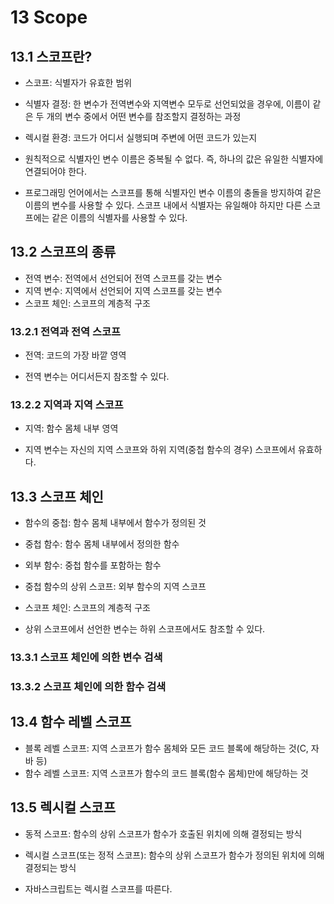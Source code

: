 # 13 Scope

## 13.1 스코프란?

- 스코프: 식별자가 유효한 범위
- 식별자 결정: 한 변수가 전역변수와 지역변수 모두로 선언되었을 경우에, 이름이 같은 두 개의 변수 중에서 어떤 변수를 참조할지 결정하는 과정
- 렉시컬 환경: 코드가 어디서 실행되며 주변에 어떤 코드가 있는지

- 원칙적으로 식별자인 변수 이름은 중복될 수 없다. 즉, 하나의 값은 유일한 식별자에 연결되어야 한다.
- 프로그래밍 언어에서는 스코프를 통해 식별자인 변수 이름의 충돌을 방지하여 같은 이름의 변수를 사용할 수 있다. 스코프 내에서 식별자는 유일해야 하지만 다른 스코프에는 같은 이름의 식별자를 사용할 수 있다.

## 13.2 스코프의 종류

- 전역 변수: 전역에서 선언되어 전역 스코프를 갖는 변수
- 지역 변수: 지역에서 선언되어 지역 스코프를 갖는 변수
- 스코프 체인: 스코프의 계층적 구조

### 13.2.1 전역과 전역 스코프

- 전역: 코드의 가장 바깥 영역

- 전역 변수는 어디서든지 참조할 수 있다.

### 13.2.2 지역과 지역 스코프

- 지역: 함수 몸체 내부 영역

- 지역 변수는 자신의 지역 스코프와 하위 지역(중첩 함수의 경우) 스코프에서 유효하다.

## 13.3 스코프 체인

- 함수의 중첩: 함수 몸체 내부에서 함수가 정의된 것
- 중첩 함수: 함수 몸체 내부에서 정의한 함수
- 외부 함수: 중첩 함수를 포함하는 함수
- 중첩 함수의 상위 스코프: 외부 함수의 지역 스코프
- 스코프 체인: 스코프의 계층적 구조

- 상위 스코프에서 선언한 변수는 하위 스코프에서도 참조할 수 있다.

### 13.3.1 스코프 체인에 의한 변수 검색

### 13.3.2 스코프 체인에 의한 함수 검색

## 13.4 함수 레벨 스코프

- 블록 레벨 스코프: 지역 스코프가 함수 몸체와 모든 코드 블록에 해당하는 것(C, 자바 등)
- 함수 레벨 스코프: 지역 스코프가 함수의 코드 블록(함수 몸체)만에 해당하는 것

## 13.5 렉시컬 스코프

- 동적 스코프: 함수의 상위 스코프가 함수가 호출된 위치에 의해 결정되는 방식
- 렉시컬 스코프(또는 정적 스코프): 함수의 상위 스코프가 함수가 정의된 위치에 의해 결정되는 방식

- 자바스크립트는 렉시컬 스코프를 따른다.
